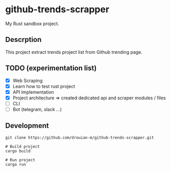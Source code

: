 # github-trends-scrapper

My Rust sandbox project.

## Descrption

This project extract trends project list from Github trending page.

## TODO (experimentation list)

- [x] Web Scraping
- [x] Learn how to test rust project
- [x] API Implementation
- [x] Project architecture => created dedicated api and scraper modules / files
- [ ] CLI
- [ ] Bot (telegram, slack ...)

## Development

```
git clone https://github.com/drouian-m/github-trends-scrapper.git

# Build project
cargo build

# Run project
cargo run 
```